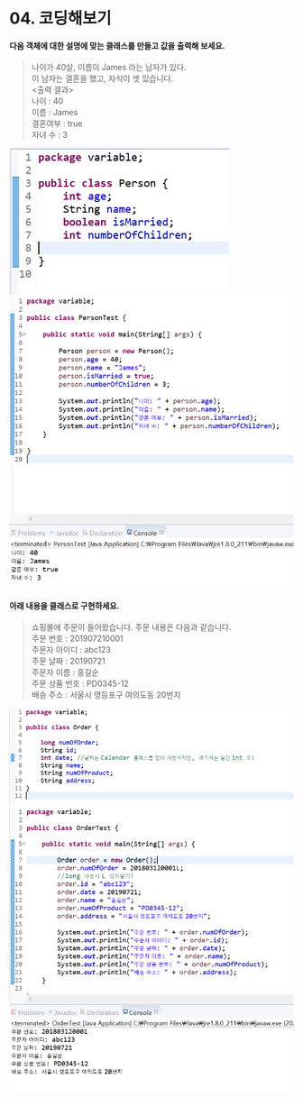 # 04. 코딩해보기
  
  
#### 다음 객체에 대한 설명에 맞는 클래스를 만들고 값을 출력해 보세요.  
> 나이가 40살, 이름이 James 라는 남자가 있다.  
> 이 남자는 결혼을 했고, 자식이 셋 있습니다.  
> <출력 결과>  
> 나이 : 40  
> 이름 : James  
> 결혼여부 : true  
> 자녀 수 : 3  


![person](./image/person.PNG)  
![personTest](./image/personTest.PNG)  

#### 아래 내용을 클래스로 구현하세요.  
> 쇼핑몰에 주문이 들어왔습니다. 주문 내용은 다음과 같습니다.  
> 주문 번호 : 201907210001  
> 주문자 아이디 : abc123  
> 주문 날짜 : 20190721  
> 주문자 이름 : 홍길순  
> 주문 상품 번호 : PD0345-12  
> 배송 주소 : 서울시 영등포구 여의도동 20번지  

![Order](./image/Order.PNG)  
![OrderTest](./image/OrderTest.PNG)  
